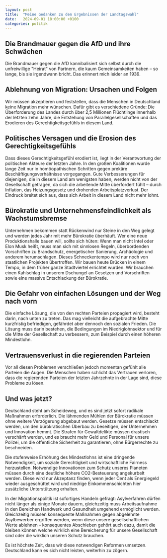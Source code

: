 ```yaml
---
layout: post
title:  "Meine Gedanken zu den Ergebnissen der Landtagswahl"
date:   2024-09-01 18:00:00 +0100
categories: politik
---
```


## Die Brandmauer gegen die AfD und ihre Schwächen

Die Brandmauer gegen die AfD kannibalisiert sich selbst durch die unfreiwillige "Heirat" von Partnern, die kaum Gemeinsamkeiten haben – so lange, bis sie irgendwann bricht. Das erinnert mich leider an 1939.

## Ablehnung von Migration: Ursachen und Folgen

Wir müssen akzeptieren und feststellen, dass die Menschen in Deutschland keine Migration mehr wünschen. Dafür gibt es verschiedene Gründe: Die Überforderung des Landes durch über 2,5 Millionen Flüchtlinge innerhalb der letzten zehn Jahre, die Entstehung von Parallelgesellschaften und das Erodieren des Gerechtigkeitsgefühls in diesem Land.

## Politisches Versagen und die Erosion des Gerechtigkeitsgefühls

Dass dieses Gerechtigkeitsgefühl erodiert ist, liegt in der Verantwortung der politischen Akteure der letzten Jahre. In den großen Koalitionen wurde lange Zeit nur in homöopathischen Schritten gegen prekäre Beschäftigungsverhältnisse vorgegangen. Gute Verbesserungen für diejenigen, die in diesem Land am wenigsten haben, werden nicht von der Gesellschaft getragen, da sich die arbeitende Mitte überfordert fühlt – durch Inflation, das Heizungsgesetz und drohenden Arbeitsplatzverlust. Der Eindruck breitet sich aus, dass sich Arbeit in diesem Land nicht mehr lohnt.

## Bürokratie und Unternehmensfeindlichkeit als Wachstumsbremse

Unternehmen bekommen statt Rückenwind nur Steine in den Weg gelegt und werden jedes Jahr mit mehr Bürokratie überhäuft. Wer eine neue Produktionshalle bauen will, sollte sich hüten: Wenn man nicht Intel oder Elon Musk heißt, muss man sich mit sinnlosen Regeln, überbordenden Vorschriften zu Brandschutz, energetischer Sanierung, Archäologie und anderem herumschlagen. Dieses Schneckentempo wird nur noch von staatlichen Projekten übertroffen. Wir bauen heute Brücken in einem Tempo, in dem früher ganze Stadtviertel errichtet wurden. Wir brauchen einen Kahlschlag in unserem Dschungel an Gesetzen und Vorschriften sowie eine massive Entschlackung der Bürokratie.

## Die Gefahr von einfachen Lösungen und der Weg nach vorn

Die einfache Lösung, die von den rechten Parteien propagiert wird, besteht darin, nach unten zu treten. Das mag vielleicht die aufgebrachte Mitte kurzfristig befriedigen, gefährdet aber dennoch den sozialen Frieden. Die Lösung muss darin bestehen, die Bedingungen im Niedriglohnsektor und für die Mitte der Gesellschaft zu verbessern, zum Beispiel durch einen höheren Mindestlohn.

## Vertrauensverlust in die regierenden Parteien

Vor all diesen Problemen verschließen jedoch momentan gefühlt alle Parteien die Augen. Die Menschen haben schlicht das Vertrauen verloren, dass die regierenden Parteien der letzten Jahrzehnte in der Lage sind, diese Probleme zu lösen.

## Und was jetzt?

Deutschland steht am Scheideweg, und es sind jetzt sofort radikale Maßnahmen erforderlich. Die lähmenden Mühlen der Bürokratie müssen ohne weitere Verzögerung abgebaut werden. Gesetze müssen entschlackt werden, um den bürokratischen Überbau zu beseitigen, der Unternehmen und Innovation hemmt. Die Strafen für Gewaltdelikte müssen drastisch verschärft werden, und es braucht mehr Geld und Personal für unsere Polizei, um die öffentliche Sicherheit zu garantieren, ohne Bürgerrechte zu beschneiden.

Die stufenweise Erhöhung des Mindestlohns ist eine dringende Notwendigkeit, um soziale Gerechtigkeit und wirtschaftliche Fairness herzustellen. Notwendige Innovationen zum Schutz unseres Planeten müssen durch eine deutliche höhere CO2-Besteuerung angekurbelt werden. Diese wird nur Akzeptanz finden, wenn jeder Cent als Energiegeld wieder ausgeschüttet wird und niedrige Einkommenschichten hier zusätzliche Unterstützung erhalten.

In der Migrationspolitik ist sofortiges Handeln gefragt: Asylverfahren dürfen nicht länger als einige Monate dauern, gleichzeitig muss Arbeitsaufnahme in den Bereichen Handwerk und Gesundheit umgehend ermöglicht werden. Gleichzeitig müssen konsequente Maßnahmen gegen abgelehnte Asylbewerber ergriffen werden, wenn diese unsere gesellschaftlichen Werte ablehnen – konsequentes Abschieben gehört auch dazu, damit die bleiben können welche wirklich eine Bereicherung für unsere Gesellschaft sind oder die wirklich unseren Schutz brauchen.

Es ist höchste Zeit, dass wir diese notwendigen Reformen umsetzen. Deutschland kann es sich nicht leisten, weiterhin zu zögern.